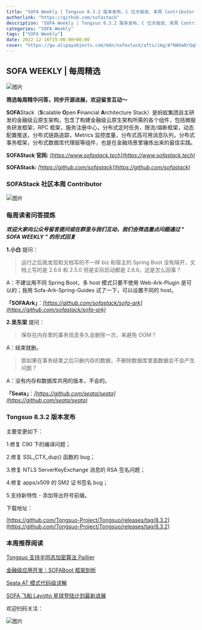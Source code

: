 ```yaml
---
title: "SOFA Weekly | Tongsuo 8.3.2 版本发布、C 位大咖说、本周 Contributor & QA"
authorlink: "https://github.com/sofastack"
description: "SOFA Weekly | Tongsuo 8.3.2 版本发布、C 位大咖说、本周 Contributor & QA"
categories: "SOFA Weekly"
tags: ["SOFA Weekly"]
date: 2022-12-16T15:00:00+08:00
cover: "https://gw.alipayobjects.com/mdn/sofastack/afts/img/A*NAHaRrQqGzAAAAAAAAAAAAAAARQnAQ"
---
```


## SOFA WEEKLY | 每周精选

![图片](https://p3-juejin.byteimg.com/tos-cn-i-k3u1fbpfcp/1e08fca65f7643c783d33f590bb41d5a~tplv-k3u1fbpfcp-zoom-1.image)

**筛选每周精华问答，同步开源进展，欢迎留言互动～**

**SOFA**Stack（**S**calable **O**pen **F**inancial **A**rchitecture Stack）是蚂蚁集团自主研发的金融级云原生架构，包含了构建金融级云原生架构所需的各个组件，包括微服务研发框架，RPC 框架，服务注册中心，分布式定时任务，限流/熔断框架，动态配置推送，分布式链路追踪，Metrics 监控度量，分布式高可用消息队列，分布式事务框架，分布式数据库代理层等组件，也是在金融场景里锤炼出来的最佳实践。

**SOFAStack 官网:** *[https://www.sofastack.tech](https://www.sofastack.tech)*

**SOFAStack:** *[https://github.com/sofastack](https://github.com/sofastack)*

### SOFAStack 社区本周 Contributor

![图片](https://mdn.alipayobjects.com/huamei_soxoym/afts/img/A*MU1NSaXM4cYAAAAAAAAAAAAADrGAAQ/original      )

### 每周读者问答提炼

***欢迎大家向公众号留言提问或在群里与我们互动，我们会筛选重点问题通过 " SOFA WEEKLY " 的形式回复***

**1.小白** 提问：

> 运行之后我发现和文档写的不一样 biz 和宿主的 Spring Boot 没有隔开，文档上写的是 2.6.6 和 2.5.0 但是实际启动都是 2.6.6，这是怎么回事？

A：不建议用不同 Spring Boot，多 host 模式只要不使用 Web-Ark-Plugin 是可以的；我用 Sofa-Ark-Spring-Guides 试了一下，可以设置不同的 host。

**「SOFAArk」**：*[https://github.com/sofastack/sofa-ark](https://github.com/sofastack/sofa-ark)*

**2.吴东梁** 提问：

> 保存在内存里的事务信息多久会删除一次，来避免 OOM？

A：结束就删。

> 那如果在事务结束之后只删内存的数据，不删除数据库里面数据会不会产生问题？

A：没有内存和数据库共用的版本，不会的。

**「Seata」**：*[https://github.com/seata/seata](https://github.com/seata/seata)*

### Tongsuo 8.3.2 版本发布

主要变更如下：

1.修复 C90 下的编译问题；

2.修复 SSL_CTX_dup() 函数的 bug；

3.修复 NTLS ServerKeyExchange 消息的 RSA 签名问题；

4.修复 apps/x509 的 SM2 证书签名 bug；

5.支持新特性 - 添加导出符号前缀。

下载地址：

[https://github.com/Tongsuo-Project/Tongsuo/releases/tag/8.3.2](https://github.com/Tongsuo-Project/Tongsuo/releases/tag/8.3.2)

### 本周推荐阅读

[Tongsuo 支持半同态加密算法 Paillier](https://mp.weixin.qq.com/s?__biz=MzUzMzU5Mjc1Nw==&mid=2247517315&idx=1&sn=646e8effa2756e228c196a6f01b3d964&chksm=faa36b59cdd4e24f4719f804af649640040fd7b6c845bc021bff8c58e3de0e5e635674a17b81&scene=21)

[金融级应用开发｜SOFABoot 框架剖析](https://mp.weixin.qq.com/s?__biz=MzUzMzU5Mjc1Nw==&mid=2247505461&idx=1&sn=198480c36943e1b904ab88291b539057&chksm=faa339efcdd4b0f91810d2c2dc2a9536f5378973a67d03e98f5b6a813771d46bd9cb145ed4d1&scene=21)

[Seata AT 模式代码级详解](https://mp.weixin.qq.com/s?__biz=MzUzMzU5Mjc1Nw==&mid=2247516247&idx=1&sn=f57bb355cef6b823a32cd8b30c0b53ee&chksm=faa36f8dcdd4e69b91a9231330f82af5558de9349425b97e2e88e6fb3f8b33845d93af156fb1&scene=21)

[SOFA 飞船 Layotto 星球登陆计划最新进展](https://mp.weixin.qq.com/s?__biz=MzUzMzU5Mjc1Nw==&mid=2247517277&idx=1&sn=b455dd163575bab9c4ca457bdd266290&chksm=faa36b87cdd4e291103881503bcc130b9ec6dc651b3fd3c9813aaa0d77377d867ee8d870ccb8&scene=21)

欢迎扫码关注：

![图片](https://p3-juejin.byteimg.com/tos-cn-i-k3u1fbpfcp/e19d0a6d7f734ad6a585cde82ae4f3bf~tplv-k3u1fbpfcp-zoom-1.image)
